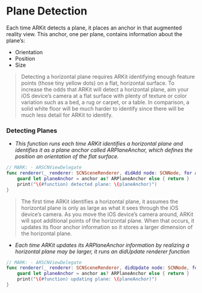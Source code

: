 # Plane Detection

Each time ARKit detects a plane, it places an anchor in that augmented reality view. This anchor, one per plane, contains information about the plane’s:

- Orientation
- Position
- Size

> Detecting a horizontal plane requires ARKit identifying enough feature points (those tiny yellow dots) on a flat, horizontal surface. To increase the odds that ARKit will detect a horizontal plane, aim your iOS device’s camera at a flat surface with plenty of texture or color variation such as a bed, a rug or carpet, or a table. In comparison, a solid white floor will be much harder to identify since there will be much less detail for ARKit to identify.



### Detecting Planes

* _This function runs each time ARKit identifies a horizontal plane and identifies it as a plane anchor called ARPlaneAnchor, which defines the position an orientation of the flat surface._

```swift
// MARK: - ARSCNViewDelegate
func renderer(_ renderer: SCNSceneRenderer, didAdd node: SCNNode, for anchor: ARAnchor) {
    guard let planeAnchor = anchor as? ARPlaneAnchor else { return }
    print("\(#function) detected plane: \(planeAnchor)")
}
```

> The first time ARKit identifies a horizontal plane, it assumes the horizontal plane is only as large as what it sees through the iOS device’s camera. As you move the iOS device’s camera around, ARKit will spot additional points of the horizontal plane. When that occurs, it updates its floor anchor information so it stores a larger dimension of the horizontal plane.

* _Each time ARKit updates its ARPlaneAnchor information by realizing a horizontal plane may be larger, it runs an didUpdate renderer function_

```swift
// MARK: - ARSCNViewDelegate
func renderer(_ renderer: SCNSceneRenderer, didUpdate node: SCNNode, for anchor: ARAnchor) {
    guard let planeAnchor = anchor as? ARPlaneAnchor else { return }
    print("\(#function) updating plane: \(planeAnchor)")
}
```

